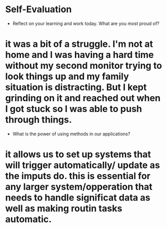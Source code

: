 # Self-Evaluation

- Reflect on your learning and work today. What are you most proud of?
# it was a bit of a struggle. I'm not at home and I was having a hard time without my second monitor trying to look things up and my family situation is distracting. But I kept grinding on it and reached out when I got stuck so I was able to push through things. 
- What is the power of using methods in our applications?
# it allows us to set up systems that will trigger automatically/ update as the imputs do. this is essential for any larger system/opperation that needs to handle significat data as well as making routin tasks automatic. 